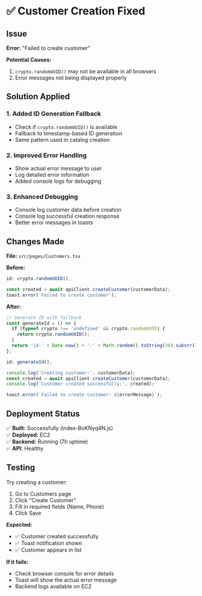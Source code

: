 # ✅ Customer Creation Fixed

## Issue
**Error:** "Failed to create customer"

**Potential Causes:**
1. `crypto.randomUUID()` may not be available in all browsers
2. Error messages not being displayed properly

## Solution Applied

### 1. Added ID Generation Fallback
- Check if `crypto.randomUUID()` is available
- Fallback to timestamp-based ID generation
- Same pattern used in catalog creation

### 2. Improved Error Handling
- Show actual error message to user
- Log detailed error information
- Added console logs for debugging

### 3. Enhanced Debugging
- Console log customer data before creation
- Console log successful creation response
- Better error messages in toasts

## Changes Made

**File:** `src/pages/Customers.tsx`

**Before:**
```javascript
id: crypto.randomUUID(),

const created = await apiClient.createCustomer(customerData);
toast.error('Failed to create customer');
```

**After:**
```javascript
// Generate ID with fallback
const generateId = () => {
  if (typeof crypto !== 'undefined' && crypto.randomUUID) {
    return crypto.randomUUID();
  }
  return 'id-' + Date.now() + '-' + Math.random().toString(36).substr(2, 9);
};

id: generateId(),

console.log('Creating customer:', customerData);
const created = await apiClient.createCustomer(customerData);
console.log('Customer created successfully:', created);

toast.error(`Failed to create customer: ${errorMessage}`);
```

## Deployment Status

✅ **Built:** Successfully (index-BoKNyq4N.js)  
✅ **Deployed:** EC2  
✅ **Backend:** Running (7h uptime)  
✅ **API:** Healthy  

## Testing

Try creating a customer:
1. Go to Customers page
2. Click "Create Customer"
3. Fill in required fields (Name, Phone)
4. Click Save

**Expected:**
- ✅ Customer created successfully
- ✅ Toast notification shown
- ✅ Customer appears in list

**If it fails:**
- Check browser console for error details
- Toast will show the actual error message
- Backend logs available on EC2

